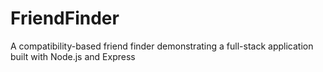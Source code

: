 # FriendFinder
A compatibility-based friend finder demonstrating a full-stack application built with Node.js and Express
